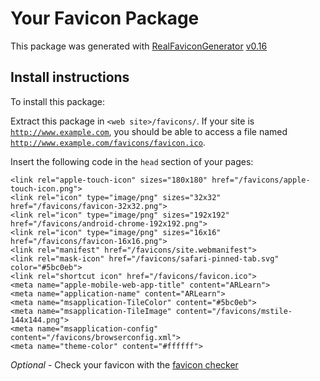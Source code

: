 # Your Favicon Package

This package was generated with [RealFaviconGenerator](https://realfavicongenerator.net/) [v0.16](https://realfavicongenerator.net/change_log#v0.16)

## Install instructions

To install this package:

Extract this package in <code>&lt;web site&gt;/favicons/</code>. If your site is <code>http://www.example.com</code>, you should be able to access a file named <code>http://www.example.com/favicons/favicon.ico</code>.

Insert the following code in the `head` section of your pages:

    <link rel="apple-touch-icon" sizes="180x180" href="/favicons/apple-touch-icon.png">
    <link rel="icon" type="image/png" sizes="32x32" href="/favicons/favicon-32x32.png">
    <link rel="icon" type="image/png" sizes="192x192" href="/favicons/android-chrome-192x192.png">
    <link rel="icon" type="image/png" sizes="16x16" href="/favicons/favicon-16x16.png">
    <link rel="manifest" href="/favicons/site.webmanifest">
    <link rel="mask-icon" href="/favicons/safari-pinned-tab.svg" color="#5bc0eb">
    <link rel="shortcut icon" href="/favicons/favicon.ico">
    <meta name="apple-mobile-web-app-title" content="ARLearn">
    <meta name="application-name" content="ARLearn">
    <meta name="msapplication-TileColor" content="#5bc0eb">
    <meta name="msapplication-TileImage" content="/favicons/mstile-144x144.png">
    <meta name="msapplication-config" content="/favicons/browserconfig.xml">
    <meta name="theme-color" content="#ffffff">

*Optional* - Check your favicon with the [favicon checker](https://realfavicongenerator.net/favicon_checker)
